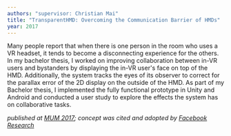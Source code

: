 ```yaml
---
authors: "supervisor: Christian Mai"
title: "TransparentHMD: Overcoming the Communication Barrier of HMDs"
year: 2017
---
```

Many people report that when there is one person in the room who uses a VR headset, it tends to become a disconnecting experience for the others. In my bachelor thesis, I worked on improving collaboration between in-VR users and bystanders by displaying the in-VR user's face on top of the HMD. Additionally, the system tracks the eyes of its observer to correct for the parallax error of the 2D display on the outside of the HMD. As part of my Bachelor thesis, I implemented the fully functional prototype in Unity and Android and conducted a user study to explore the effects the system has on collaborative tasks.

*published at [MUM 2017](https://www.researchgate.net/publication/323560882_TransparentHMD_Revealing_the_HMD_User's_Face_to_Bystanders); concept was cited and adopted by [Facebook Research](https://research.fb.com/blog/2021/08/display-systems-research-reverse-passthrough-vr/)*
